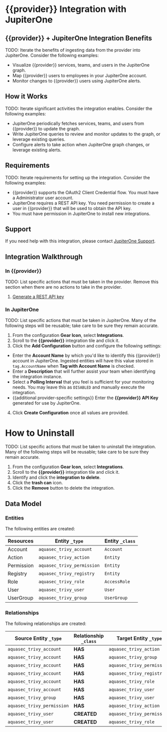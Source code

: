 # {{provider}} Integration with JupiterOne

## {{provider}} + JupiterOne Integration Benefits

TODO: Iterate the benefits of ingesting data from the provider into JupiterOne.
Consider the following examples:

- Visualize {{provider}} services, teams, and users in the JupiterOne graph.
- Map {{provider}} users to employees in your JupiterOne account.
- Monitor changes to {{provider}} users using JupiterOne alerts.

## How it Works

TODO: Iterate significant activities the integration enables. Consider the
following examples:

- JupiterOne periodically fetches services, teams, and users from {{provider}}
  to update the graph.
- Write JupiterOne queries to review and monitor updates to the graph, or
  leverage existing queries.
- Configure alerts to take action when JupiterOne graph changes, or leverage
  existing alerts.

## Requirements

TODO: Iterate requirements for setting up the integration. Consider the
following examples:

- {{provider}} supports the OAuth2 Client Credential flow. You must have a
  Administrator user account.
- JupiterOne requires a REST API key. You need permission to create a user in
  {{provider}} that will be used to obtain the API key.
- You must have permission in JupiterOne to install new integrations.

## Support

If you need help with this integration, please contact
[JupiterOne Support](https://support.jupiterone.io).

## Integration Walkthrough

### In {{provider}}

TODO: List specific actions that must be taken in the provider. Remove this
section when there are no actions to take in the provider.

1. [Generate a REST API key](https://example.com/docs/generating-api-keys)

### In JupiterOne

TODO: List specific actions that must be taken in JupiterOne. Many of the
following steps will be reusable; take care to be sure they remain accurate.

1. From the configuration **Gear Icon**, select **Integrations**.
2. Scroll to the **{{provider}}** integration tile and click it.
3. Click the **Add Configuration** button and configure the following settings:

- Enter the **Account Name** by which you'd like to identify this {{provider}}
  account in JupiterOne. Ingested entities will have this value stored in
  `tag.AccountName` when **Tag with Account Name** is checked.
- Enter a **Description** that will further assist your team when identifying
  the integration instance.
- Select a **Polling Interval** that you feel is sufficient for your monitoring
  needs. You may leave this as `DISABLED` and manually execute the integration.
- {{additional provider-specific settings}} Enter the **{{provider}} API Key**
  generated for use by JupiterOne.

4. Click **Create Configuration** once all values are provided.

# How to Uninstall

TODO: List specific actions that must be taken to uninstall the integration.
Many of the following steps will be reusable; take care to be sure they remain
accurate.

1. From the configuration **Gear Icon**, select **Integrations**.
2. Scroll to the **{{provider}}** integration tile and click it.
3. Identify and click the **integration to delete**.
4. Click the **trash can** icon.
5. Click the **Remove** button to delete the integration.

<!-- {J1_DOCUMENTATION_MARKER_START} -->
<!--
********************************************************************************
NOTE: ALL OF THE FOLLOWING DOCUMENTATION IS GENERATED USING THE
"j1-integration document" COMMAND. DO NOT EDIT BY HAND! PLEASE SEE THE DEVELOPER
DOCUMENTATION FOR USAGE INFORMATION:

https://github.com/JupiterOne/sdk/blob/main/docs/integrations/development.md
********************************************************************************
-->

## Data Model

### Entities

The following entities are created:

| Resources  | Entity `_type`             | Entity `_class` |
| ---------- | -------------------------- | --------------- |
| Account    | `aquasec_trivy_account`    | `Account`       |
| Action     | `aquasec_trivy_action`     | `Entity`        |
| Permission | `aquasec_trivy_permission` | `Entity`        |
| Registry   | `aquasec_trivy_registry`   | `Entity`        |
| Role       | `aquasec_trivy_role`       | `AccessRole`    |
| User       | `aquasec_trivy_user`       | `User`          |
| UserGroup  | `aquasec_trivy_group`      | `UserGroup`     |

### Relationships

The following relationships are created:

| Source Entity `_type`      | Relationship `_class` | Target Entity `_type`      |
| -------------------------- | --------------------- | -------------------------- |
| `aquasec_trivy_account`    | **HAS**               | `aquasec_trivy_action`     |
| `aquasec_trivy_account`    | **HAS**               | `aquasec_trivy_group`      |
| `aquasec_trivy_account`    | **HAS**               | `aquasec_trivy_permission` |
| `aquasec_trivy_account`    | **HAS**               | `aquasec_trivy_registry`   |
| `aquasec_trivy_account`    | **HAS**               | `aquasec_trivy_role`       |
| `aquasec_trivy_account`    | **HAS**               | `aquasec_trivy_user`       |
| `aquasec_trivy_group`      | **HAS**               | `aquasec_trivy_user`       |
| `aquasec_trivy_permission` | **HAS**               | `aquasec_trivy_action`     |
| `aquasec_trivy_user`       | **CREATED**           | `aquasec_trivy_permission` |
| `aquasec_trivy_user`       | **CREATED**           | `aquasec_trivy_role`       |

<!--
********************************************************************************
END OF GENERATED DOCUMENTATION AFTER BELOW MARKER
********************************************************************************
-->
<!-- {J1_DOCUMENTATION_MARKER_END} -->
